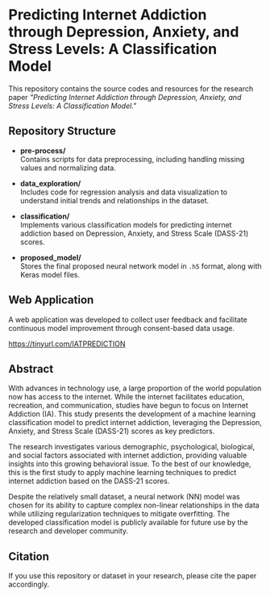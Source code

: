 # Predicting Internet Addiction through Depression, Anxiety, and Stress Levels: A Classification Model

This repository contains the source codes and resources for the research paper *"Predicting Internet Addiction through Depression, Anxiety, and Stress Levels: A Classification Model."*

## Repository Structure

- **pre-process/**  
  Contains scripts for data preprocessing, including handling missing values and normalizing data.
  
- **data_exploration/**  
  Includes code for regression analysis and data visualization to understand initial trends and relationships in the dataset.
  
- **classification/**  
  Implements various classification models for predicting internet addiction based on Depression, Anxiety, and Stress Scale (DASS-21) scores.
  
- **proposed_model/**  
  Stores the final proposed neural network model in `.h5` format, along with Keras model files.
  



## Web Application

A web application was developed to collect user feedback and facilitate continuous model improvement through consent-based data usage.

https://tinyurl.com/IATPREDICTION

## Abstract

With advances in technology use, a large proportion of the world population now has access to the internet. While the internet facilitates education, recreation, and communication, studies have begun to focus on Internet Addiction (IA). This study presents the development of a machine learning classification model to predict internet addiction, leveraging the Depression, Anxiety, and Stress Scale (DASS-21) scores as key predictors.

The research investigates various demographic, psychological, biological, and social factors associated with internet addiction, providing valuable insights into this growing behavioral issue. To the best of our knowledge, this is the first study to apply machine learning techniques to predict internet addiction based on the DASS-21 scores.

Despite the relatively small dataset, a neural network (NN) model was chosen for its ability to capture complex non-linear relationships in the data while utilizing regularization techniques to mitigate overfitting. The developed classification model is publicly available for future use by the research and developer community.

## Citation
If you use this repository or dataset in your research, please cite the paper accordingly.



